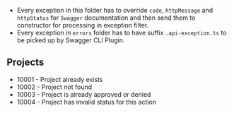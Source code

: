 * Every exception in this folder has to override `code`, `httpMessage` and `httpStatus` for `Swagger` documentation and then send them to constructor for processing in exception filter.
* Every exception in `errors` folder has to have suffix `.api-exception.ts` to be picked up by Swagger CLI Plugin.

## Projects

* 10001 - Project already exists
* 10002 - Project not found
* 10003 - Project is already approved or denied
* 10004 - Project has invalid status for this action